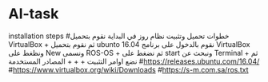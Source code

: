 # AI-task
installation steps
#خطوات تحميل وتثبيت نظام روز
في البداية نقوم بتحميل VirtualBox
+
ثم نقوم بتحميل ubunto 16.04 
نقوم بالدخول على برنامج VirtualBox ونظغط على New ونسمى ROS-OS
+ 
ثم نضغط على start ونبحث عن Terminal
+
ثم نضع اوامر التثبيت 
+
+
+
المصادر المستخدمة 
#https://releases.ubuntu.com/16.04/
#https://www.virtualbox.org/wiki/Downloads
#https://s-m.com.sa/ros.txt
